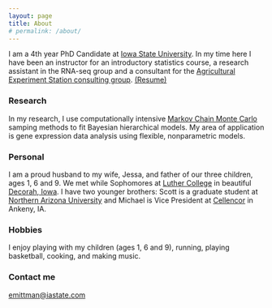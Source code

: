 ```yaml
---
layout: page
title: About
# permalink: /about/
---
```


I am a 4th year PhD Candidate at [Iowa State University](http://www.iastate.edu/). In my time here I have been an instructor for an introductory statistics course, a research assistant in the RNA-seq group and a consultant for the [Agricultural Experiment Station consulting group](http://stat.iastate.edu/agriculture-experiment-station-consulting-group). [(Resume)](../rsm.pdf)

### Research
In my research, I use computationally intensive [Markov Chain Monte Carlo](https://en.wikipedia.org/wiki/Markov_chain_Monte_Carlo) samping methods to fit Bayesian hierarchical models. My area of application is gene expression data analysis using flexible, nonparametric models. 

### Personal
I am a proud husband to my wife, Jessa, and father of our three children, ages 1, 6 and 9. We met while Sophomores at [Luther College](https://www.luther.edu/) in beautiful [Decorah, Iowa](http://www.visitdecorah.com/). I have two younger brothers: Scott is a graduate student at [Northern Arizona University](http://nau.edu/) and  Michael is Vice President at [Cellencor](http://www.cellencor.com/) in Ankeny, IA.

### Hobbies
I enjoy playing with my children (ages 1, 6 and 9), running, playing basketball, cooking, and making music.


### Contact me
[emittman@iastate.com](mailto:emittman@iastate.edu)